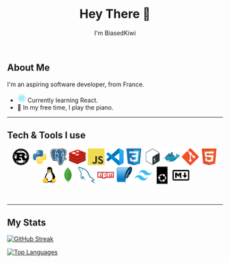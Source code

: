 <h1 align="center">
Hey There 👋
</h1>

<p align="center">
I'm BiasedKiwi
</p>

<p align="center">
  <img src="https://komarev.com/ghpvc/?username=BiasedKiwi&style=flat-square&color=blue" alt=""/>
</p>

<h2>About Me</h2>

<p>I'm an aspiring software developer, from France.</p>

  - <img src="https://github.com/devicons/devicon/blob/master/icons/react/react-original.svg" height=20px width=20px/> Currently learning React.
  - 🎹 In my free time, I play the piano.

---

<h2>Tech & Tools I use</h2>

<p align="center">
  <img src="https://github.com/devicons/devicon/blob/master/icons/rust/rust-plain.svg" height=40px width=40px />
  <img src="https://github.com/devicons/devicon/blob/master/icons/python/python-original.svg" height=40px width=40px />
  <img src="https://github.com/devicons/devicon/blob/master/icons/postgresql/postgresql-original.svg" height=40px width=40px />
  <img src="https://github.com/devicons/devicon/blob/master/icons/redis/redis-original.svg" height=40px width=40px />
  <img src="https://github.com/devicons/devicon/blob/master/icons/javascript/javascript-original.svg" height=40px width=40px />
  <img src="https://github.com/devicons/devicon/blob/master/icons/vscode/vscode-original.svg" height=40px width=40px />
  <img src="https://github.com/devicons/devicon/blob/master/icons/css3/css3-original.svg" height=40px width=40px />
  <img src="https://github.com/devicons/devicon/blob/master/icons/bash/bash-original.svg" height=40px width=40px />
  <img src="https://github.com/devicons/devicon/blob/master/icons/docker/docker-original.svg" height=40px width=40px />
  <img src="https://github.com/devicons/devicon/blob/master/icons/git/git-original.svg" height=40px width=40px />
  <img src="https://github.com/devicons/devicon/blob/master/icons/html5/html5-original.svg" height=40px width=40px />
  <img src="https://github.com/devicons/devicon/blob/master/icons/linux/linux-original.svg" height=40px width=40px />
  <img src="https://github.com/devicons/devicon/blob/master/icons/mongodb/mongodb-original.svg" height=40px width=40px />
  <img src="https://github.com/devicons/devicon/blob/master/icons/mysql/mysql-original.svg" height=40px width=40px />
  <img src="https://github.com/devicons/devicon/blob/master/icons/npm/npm-original-wordmark.svg" height=40px width=40px />
  <img src="https://github.com/devicons/devicon/blob/master/icons/sqlite/sqlite-original.svg" height=40px width=40px />
  <img src="https://github.com/devicons/devicon/blob/master/icons/tailwindcss/tailwindcss-plain.svg" height=40px width=40px />
  <img src="https://github.com/devicons/devicon/blob/master/icons/ubuntu/ubuntu-plain.svg" height=40px width=40px />
  <img src="https://github.com/devicons/devicon/blob/master/icons/markdown/markdown-original.svg" height=40px width=40px />
</p>
          
</br>

---

<h2>My Stats</h2>
<p>
  <a href="https://git.io/streak-stats"><img src="https://github-readme-streak-stats-seven-beige.vercel.app?user=BiasedKiwi&theme=dark" alt="GitHub Streak" /></a>
</p>
<p>
  <a href="https://git.io/streak-stats"><img src="https://github-readme-stats.vercel.app/api/top-langs/?username=BiasedKiwi&layout=compact&theme=dark" alt="Top Languages" /></a>
</p>
